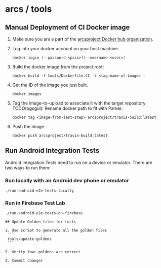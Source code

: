 # arcs / tools

## Manual Deployment of CI Docker image

1. Make sure you are a part of the [arcsproject Docker hub organization](https://hub.docker.com/orgs/arcsproject).

2. Log into your docker account on your host machine.

    ```
    docker login [--password <pass>][--username <user>]
    ```

3. Build the docker image from the project root:

    ```
    docker build -f tools/Dockerfile.CI -t <tag-name-of-image> .
    ```

4. Get the ID of the image you just built.

   ```
   docker images
   ```

5. Tag the image-to-upload to associate it with the target repository
   TODO(bgogul): Rename docker path to fit with Parker.

    ```
    docker tag <image-from-last-step> arcsproject/travis-build:latest
    ```

6. Push the image

   ```
   docker push arcsproject/travis-build:latest
   ```


## Run Android Integration Tests

Android Integration Tests need to run on a device or emulator. There
are two ways to run them:

### Run locally with an Android dev phone or emulator

   ```
   ./run-android-e2e-tests-locally
   ```

### Run in Firebase Test Lab

   ```
   ./run-android-e2e-tests-on-firebase

## Update Golden files for tests

1. Use script to generate all the golden files
    ```
    tools/update-goldens
    ```

2. Verify that goldens are correct

3. Commit changes
